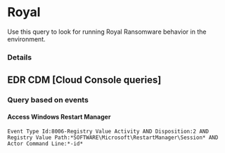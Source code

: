 # Royal

Use this query to look for running Royal Ransomware behavior in the environment.

### Details

## EDR CDM [Cloud Console queries]

### Query based on events

#### Access Windows Restart Manager
```
Event Type Id:8006-Registry Value Activity AND Disposition:2 AND Registry Value Path:*SOFTWARE\Microsoft\RestartManager\Session* AND Actor Command Line:*-id* 

```